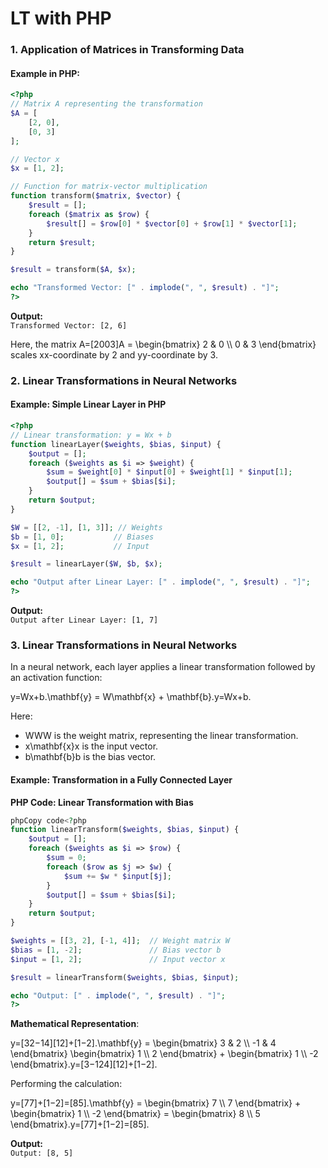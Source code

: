 # LT with PHP

### 1. **Application of Matrices in Transforming Data**

#### Example in PHP:

```php
<?php
// Matrix A representing the transformation
$A = [
    [2, 0],
    [0, 3]
];

// Vector x
$x = [1, 2];

// Function for matrix-vector multiplication
function transform($matrix, $vector) {
    $result = [];
    foreach ($matrix as $row) {
        $result[] = $row[0] * $vector[0] + $row[1] * $vector[1];
    }
    return $result;
}

$result = transform($A, $x);

echo "Transformed Vector: [" . implode(", ", $result) . "]";
?>
```

**Output:**\
`Transformed Vector: [2, 6]`

Here, the matrix A=\[2003]A = \begin{bmatrix} 2 & 0 \\\ 0 & 3 \end{bmatrix} scales xx-coordinate by 2 and yy-coordinate by 3.



### 2. Linear Transformations in  Neural Networks

#### Example: Simple Linear Layer in PHP

```php
<?php
// Linear transformation: y = Wx + b
function linearLayer($weights, $bias, $input) {
    $output = [];
    foreach ($weights as $i => $weight) {
        $sum = $weight[0] * $input[0] + $weight[1] * $input[1];
        $output[] = $sum + $bias[$i];
    }
    return $output;
}

$W = [[2, -1], [1, 3]]; // Weights
$b = [1, 0];           // Biases
$x = [1, 2];           // Input

$result = linearLayer($W, $b, $x);

echo "Output after Linear Layer: [" . implode(", ", $result) . "]";
?>
```

**Output:**\
`Output after Linear Layer: [1, 7]`



### **3. Linear Transformations in Neural Networks**

In a neural network, each layer applies a linear transformation followed by an activation function:

y=Wx+b.\mathbf{y} = W\mathbf{x} + \mathbf{b}.y=Wx+b.

Here:

* WWW is the weight matrix, representing the linear transformation.
* x\mathbf{x}x is the input vector.
* b\mathbf{b}b is the bias vector.

#### **Example: Transformation in a Fully Connected Layer**

**PHP Code: Linear Transformation with Bias**

```php
phpCopy code<?php
function linearTransform($weights, $bias, $input) {
    $output = [];
    foreach ($weights as $i => $row) {
        $sum = 0;
        foreach ($row as $j => $w) {
            $sum += $w * $input[$j];
        }
        $output[] = $sum + $bias[$i];
    }
    return $output;
}

$weights = [[3, 2], [-1, 4]];  // Weight matrix W
$bias = [1, -2];               // Bias vector b
$input = [1, 2];               // Input vector x

$result = linearTransform($weights, $bias, $input);

echo "Output: [" . implode(", ", $result) . "]";
?>
```

**Mathematical Representation**:

y=\[32−14]\[12]+\[1−2].\mathbf{y} = \begin{bmatrix} 3 & 2 \\\ -1 & 4 \end{bmatrix} \begin{bmatrix} 1 \\\ 2 \end{bmatrix} + \begin{bmatrix} 1 \\\ -2 \end{bmatrix}.y=\[3−1​24​]\[12​]+\[1−2​].

Performing the calculation:

y=\[77]+\[1−2]=\[85].\mathbf{y} = \begin{bmatrix} 7 \\\ 7 \end{bmatrix} + \begin{bmatrix} 1 \\\ -2 \end{bmatrix} = \begin{bmatrix} 8 \\\ 5 \end{bmatrix}.y=\[77​]+\[1−2​]=\[85​].

**Output:**\
`Output: [8, 5]`
